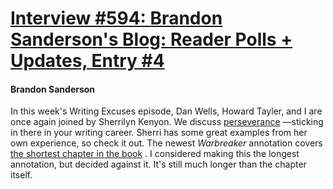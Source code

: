 # [Interview #594: Brandon Sanderson's Blog: Reader Polls + Updates, Entry #4](https://www.theoryland.com/intvmain.php?i=594#4)

#### Brandon Sanderson

In this week's Writing Excuses episode, Dan Wells, Howard Tayler, and I are once again joined by Sherrilyn Kenyon. We discuss
[perseverance](http://www.writingexcuses.com/2011/03/06/writing-excuses-5-27-perseverance/)
—sticking in there in your writing career. Sherri has some great examples from her own experience, so check it out.
The newest
*Warbreaker*
annotation covers
[the shortest chapter in the book](http://brandonsanderson.com/annotation/423/Warbreaker-Chapter-Forty-Five)
. I considered making this the longest annotation, but decided against it. It's still much longer than the chapter itself.

